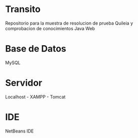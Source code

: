 # Transito
Repositorio para la muestra de resolucion de prueba Quileia y comprobacion de conocimientos Java Web

# Base de Datos
MySQL

# Servidor
Localhost - XAMPP - Tomcat

# IDE

NetBeans IDE 


